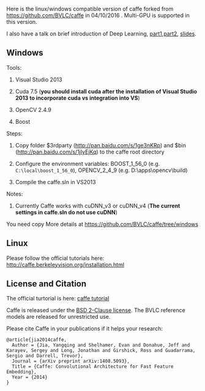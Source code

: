 Here is the linux/windows compatible version of caffe forked from https://github.com/BVLC/caffe in 04/10/2016 . Multi-GPU is
supported in this version.

I also have a talk on brief introduction of Deep Learning, [part1](http://v.youku.com/v_show/id_XMTYyMTk1NDU2MA==.html),[part2](http://v.youku.com/v_show/id_XMTYyMTk2MTEwOA==.html), [slides](http://pan.baidu.com/s/1hrMmyS8).

## Windows
Tools:

1. Visual Studio 2013

2. Cuda 7.5 (**you should install cuda after the installation of Visual Studio 2013 to incorporate cuda vs integration into VS**)

3. OpenCV 2.4.9

4. Boost

Steps:

1. Copy folder \$3rdparty (http://pan.baidu.com/s/1ge3nKRp) and \$bin (http://pan.baidu.com/s/1jIyEjKq) to the caffe root directory

2. Configure the environment variables: BOOST_1_56_0 (e.g. `C:\local\boost_1_56_0`), OPENCV_2_4_9 (e.g. D:\apps\opencv\build)

3. Compile the caffe.sln in VS2013

Notes:

1. Currently Caffe works with cuDNN_v3 or cuDNN_v4 (**The current settings in caffe.sln do not use cuDNN**)

You need copy More details at https://github.com/BVLC/caffe/tree/windows

## Linux

Please follow the official tutorials here: http://caffe.berkeleyvision.org/installation.html 

## License and Citation

The official turtorial is here: [caffe tutorial](http://caffe.berkeleyvision.org/installation.html)

Caffe is released under the [BSD 2-Clause license](https://github.com/BVLC/caffe/blob/master/LICENSE).
The BVLC reference models are released for unrestricted use.

Please cite Caffe in your publications if it helps your research:

    @article{jia2014caffe,
      Author = {Jia, Yangqing and Shelhamer, Evan and Donahue, Jeff and Karayev, Sergey and Long, Jonathan and Girshick, Ross and Guadarrama, Sergio and Darrell, Trevor},
      Journal = {arXiv preprint arXiv:1408.5093},
      Title = {Caffe: Convolutional Architecture for Fast Feature Embedding},
      Year = {2014}
    }

